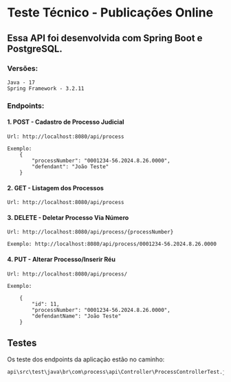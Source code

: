 # Teste Técnico - Publicações Online

## Essa API foi desenvolvida com Spring Boot e PostgreSQL.

### Versões:

    Java - 17
    Spring Framework - 3.2.11

### Endpoints:

#### 1. POST - Cadastro de Processo Judicial

    Url: http://localhost:8080/api/process

    Exemplo: 
        {
            "processNumber": "0001234-56.2024.8.26.0000",
            "defendant": "João Teste"
        }

#### 2. GET - Listagem dos Processos

    Url: http://localhost:8080/api/process


#### 3. DELETE - Deletar Processo Via Número

    Url: http://localhost:8080/api/process/{processNumber}

    Exemplo: http://localhost:8080/api/process/0001234-56.2024.8.26.0000

#### 4. PUT - Alterar Processo/Inserir Réu

    Url: http://localhost:8080/api/process/

    Exemplo:

        {
            "id": 11,
            "processNumber": "0001234-56.2024.8.26.0000",
            "defendantName": "João Teste"
        }

## Testes

Os teste dos endpoints da aplicação estão no caminho:

    api\src\test\java\br\com\process\api\Controller\ProcessControllerTest.java